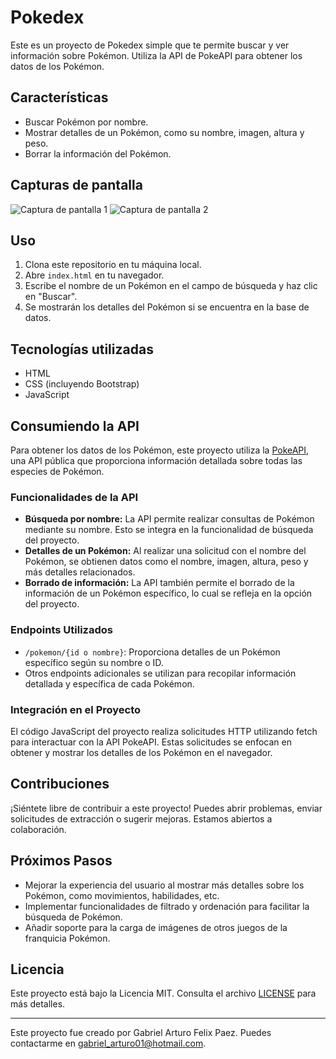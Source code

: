 # Pokedex

Este es un proyecto de Pokedex simple que te permite buscar y ver información sobre Pokémon. Utiliza la API de PokeAPI para obtener los datos de los Pokémon.

## Características

- Buscar Pokémon por nombre.
- Mostrar detalles de un Pokémon, como su nombre, imagen, altura y peso.
- Borrar la información del Pokémon.

## Capturas de pantalla

![Captura de pantalla 1](screenshot1.png)
![Captura de pantalla 2](screenshot2.png)

## Uso

1. Clona este repositorio en tu máquina local.
2. Abre `index.html` en tu navegador.
3. Escribe el nombre de un Pokémon en el campo de búsqueda y haz clic en "Buscar".
4. Se mostrarán los detalles del Pokémon si se encuentra en la base de datos.

## Tecnologías utilizadas

- HTML
- CSS (incluyendo Bootstrap)
- JavaScript

## Consumiendo la API

Para obtener los datos de los Pokémon, este proyecto utiliza la [PokeAPI](https://pokeapi.co/), una API pública que proporciona información detallada sobre todas las especies de Pokémon.

### Funcionalidades de la API

- **Búsqueda por nombre:** La API permite realizar consultas de Pokémon mediante su nombre. Esto se integra en la funcionalidad de búsqueda del proyecto.
- **Detalles de un Pokémon:** Al realizar una solicitud con el nombre del Pokémon, se obtienen datos como el nombre, imagen, altura, peso y más detalles relacionados.
- **Borrado de información:** La API también permite el borrado de la información de un Pokémon específico, lo cual se refleja en la opción del proyecto.

### Endpoints Utilizados

- `/pokemon/{id o nombre}`: Proporciona detalles de un Pokémon específico según su nombre o ID.
- Otros endpoints adicionales se utilizan para recopilar información detallada y específica de cada Pokémon.

### Integración en el Proyecto

El código JavaScript del proyecto realiza solicitudes HTTP utilizando fetch para interactuar con la API PokeAPI. Estas solicitudes se enfocan en obtener y mostrar los detalles de los Pokémon en el navegador.

## Contribuciones

¡Siéntete libre de contribuir a este proyecto! Puedes abrir problemas, enviar solicitudes de extracción o sugerir mejoras. Estamos abiertos a colaboración.

## Próximos Pasos

- Mejorar la experiencia del usuario al mostrar más detalles sobre los Pokémon, como movimientos, habilidades, etc.
- Implementar funcionalidades de filtrado y ordenación para facilitar la búsqueda de Pokémon.
- Añadir soporte para la carga de imágenes de otros juegos de la franquicia Pokémon.

## Licencia

Este proyecto está bajo la Licencia MIT. Consulta el archivo [LICENSE](LICENSE) para más detalles.

---

Este proyecto fue creado por Gabriel Arturo Felix Paez. Puedes contactarme en gabriel_arturo01@hotmail.com.
